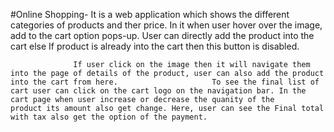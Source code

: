 #Online Shopping- It is a web application which shows the different categories of products and ther price. In it when user hover over the image, add to the cart option                     pops-up. User can directly add the product into the cart else If product is already into the cart then this button is disabled.

                  If user click on the image then it will navigate them into the page of details of the product, user can also add the product into the cart from here.                     To see the final list of cart user can click on the cart logo on the navigation bar. In the cart page when user increase or decrease the quanity of the                   product its amount also get change. Here, user can see the Final total with tax also get the option of the payment.
